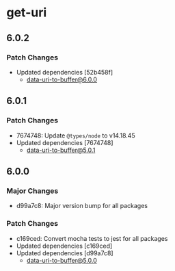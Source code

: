 # get-uri

## 6.0.2

### Patch Changes

- Updated dependencies [52b458f]
  - data-uri-to-buffer@6.0.0

## 6.0.1

### Patch Changes

- 7674748: Update `@types/node` to v14.18.45
- Updated dependencies [7674748]
  - data-uri-to-buffer@5.0.1

## 6.0.0

### Major Changes

- d99a7c8: Major version bump for all packages

### Patch Changes

- c169ced: Convert mocha tests to jest for all packages
- Updated dependencies [c169ced]
- Updated dependencies [d99a7c8]
  - data-uri-to-buffer@5.0.0
